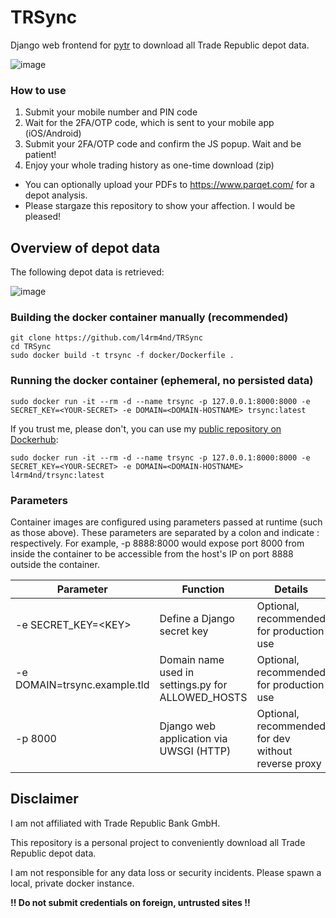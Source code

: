 # TRSync
Django web frontend for [pytr](https://github.com/marzzzello/pytr) to download all Trade Republic depot data.

![image](https://user-images.githubusercontent.com/21357789/161814477-ce72f4b0-a959-491b-a87d-986e3e7aa65f.png)

### How to use

1. Submit your mobile number and PIN code
2. Wait for the 2FA/OTP code, which is sent to your mobile app (iOS/Android)
3. Submit your 2FA/OTP code and confirm the JS popup. Wait and be patient!
4. Enjoy your whole trading history as one-time download (zip)

- You can optionally upload your PDFs to https://www.parqet.com/ for a depot analysis. 
- Please stargaze this repository to show your affection. I would be pleased!

## Overview of depot data
The following depot data is retrieved:

![image](https://user-images.githubusercontent.com/21357789/161810816-74a130f6-4876-439c-803e-254a5b6b71b2.png)

### Building the docker container manually (recommended)
````
git clone https://github.com/l4rm4nd/TRSync
cd TRSync
sudo docker build -t trsync -f docker/Dockerfile .
````

### Running the docker container (ephemeral, no persisted data)

````
sudo docker run -it --rm -d --name trsync -p 127.0.0.1:8000:8000 -e SECRET_KEY=<YOUR-SECRET> -e DOMAIN=<DOMAIN-HOSTNAME> trsync:latest
````

If you trust me, please don't, you can use my [public repository on Dockerhub](https://hub.docker.com/repository/docker/l4rm4nd/trsync):

````
sudo docker run -it --rm -d --name trsync -p 127.0.0.1:8000:8000 -e SECRET_KEY=<YOUR-SECRET> -e DOMAIN=<DOMAIN-HOSTNAME> l4rm4nd/trsync:latest
````

### Parameters
Container images are configured using parameters passed at runtime (such as those above). These parameters are separated by a colon and indicate <external>:<internal> respectively. For example, -p 8888:8000 would expose port 8000 from inside the container to be accessible from the host's IP on port 8888 outside the container.

| Parameter  | Function | Details
| ------------- | ------------- | -------------
| -e SECRET_KEY=\<KEY>  | Define a Django secret key | Optional, recommended for production use |
| -e DOMAIN=trsync.example.tld | Domain name used in settings.py for ALLOWED_HOSTS | Optional, recommended for production use |
| -p 8000 | Django web application via UWSGI (HTTP) | Optional, recommended for dev without reverse proxy |

## Disclaimer
I am not affiliated with Trade Republic Bank GmbH. 

This repository is a personal project to conveniently download all Trade Republic depot data.

I am not responsible for any data loss or security incidents. Please spawn a local, private docker instance.

**!! Do not submit credentials on foreign, untrusted sites !!**
